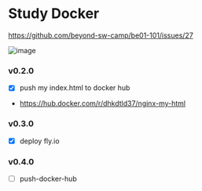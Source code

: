 # Study Docker

https://github.com/beyond-sw-camp/be01-101/issues/27

![image](https://github.com/dhkdtld37/docker-nginx/assets/149128094/083781d0-8b28-43a8-8a5b-ea882f5b3531)


### v0.2.0
- [x] push my index.html to docker hub
- https://hub.docker.com/r/dhkdtld37/nginx-my-html


### v0.3.0
- [x] deploy fly.io


### v0.4.0
- [ ] push-docker-hub



